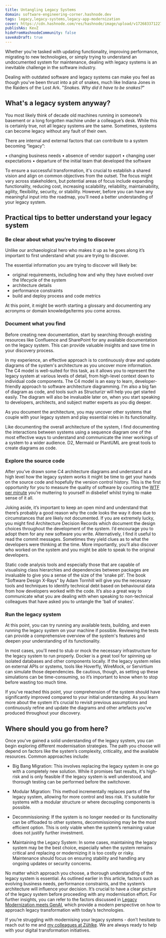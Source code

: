 ```yaml
---
title: Untangling Legacy Systems
domain: software-engineering-corner.hashnode.dev
tags: legacy,legacy-systems,legacy-app-modernization
cover: https://cdn.hashnode.com/res/hashnode/image/upload/v1726833712279/s9pjCgvRc.avif?auto=format
publishAs: KevZ
hideFromHashnodeCommunity: false
saveAsDraft: true
---
```

Whether you're tasked with updating functionality, improving performance, migrating to new technologies, or simply trying to understand an undocumented system for maintenance, dealing with legacy systems is an inevitable challenge in the software industry.

Dealing with outdated software and legacy systems can make you feel as though you've been thrust into a pit of snakes, much like Indiana Jones in the Raiders of the Lost Ark. "*Snakes. Why did it have to be snakes?*"

## What's a legacy system anyway?

You most likely think of decade old machines running in someone’s basement or a long forgotten machine under a colleague’s desk.
While this is certainly true, not all legacy systems are the same. Sometimes, systems can become legacy without any fault of their own. 

There are internal and external factors that can contribute to a system becoming “legacy”:

•	changing business needs
•	absence of vendor support
•	changing user expectations 
•	departure of the initial team that developed the software

To ensure a successful transformation, it's crucial to establish a shared vision and align on common objectives from the outset.
The focus might vary across stakeholders, but potential areas of focus include expanding functionality, reducing cost, increasing scalability, reliability, maintainability, agility, flexibility, security, or stability.
However, before you can have any meaningful input into the roadmap, you’ll need a better understanding of your legacy system.

## Practical tips to better understand your legacy system

### Be clear about what you’re trying to discover

Unlike our archaeological hero who makes it up as he goes along it’s important to first understand what you are trying to discover.

The essential information you are trying to discover will likely be:

* original requirements, including how and why they have evolved over the lifecycle of the system
* architecture details
* performance constraints
* build and deploy process and code metrics

At this point, it might be worth starting a glossary and documenting any acronyms or domain knowledge/terms you come across.

### Document what you find

Before creating new documentation, start by searching through existing resources like Confluence and SharePoint for any available documentation on the legacy system.
This can provide valuable insights and save time in your discovery process.

In my experience, an effective approach is to continuously draw and update diagrams of the system's architecture as you uncover more information.
The C4 model is well-suited for this task, as it allows you to represent the legacy system at various levels of detail, from high-level context down to individual code components.
The C4 model is an easy to learn, developer-friendly approach to software architecture diagramming.
I'm also a big fan of diagram as code, and tools such as Structurizr will help you get started easily.
The diagram will also be invaluable later on, when you start speaking to developers, architects, and subject matter experts as you dig deeper.

As you document the architecture, you may uncover other systems that couple with your legacy system and play essential roles in its functionality.

Like documenting the overall architecture of the system, I find documenting the interactions between systems using a sequence diagram one of the most effective ways to understand and communicate the inner workings of a system to a wider audience.
D2, Mermaid or PlantUML are great tools to create diagrams as code.

### Explore the source code

After you’ve drawn some C4 architecture diagrams and understand at a high level how the legacy system works it might be time to get your hands on the source code and hopefully the version control history.
This is the first opportunity for you to measure the quality of software by counting the [WTF per minute](https://web.archive.org/web/20090301090433/https:/www.codinghorror.com/blog/archives/001229.html) you’re muttering to yourself in disbelief whilst trying to make sense of it all. 

Joking aside, it’s important to keep an open mind and understand that there’s probably a good reason why the code looks the way it does due to circumstances that are likely not documented.
If you are extremely lucky, you might find Architecture Decision Records which document the design choices throughout the development of the system.
I’d encourage you to adopt them for any new software you write.
Alternatively, I find it useful to read the commit messages.
Sometimes they yield clues as to what the developers were thinking at the time.
More importantly, you’ll also discover who worked on the system and you might be able to speak to the original developers.

Static code analysis tools and especially those that are capable of visualising class hierarchies and dependencies between packages are invaluable to give you a sense of the size of the 'snake pit'.
The book "Software Design X-Rays" by Adam Tornhill will give you the necessary tools and techniques to identify technical debt based on behavioural data from how developers worked with the code.
It’s also a great way to communicate what you are dealing with when speaking to non-technical colleagues that have asked you to untangle the 'ball of snakes'.

### Run the legacy system

At this point, you can try running any available tests, building, and even running the legacy system on your machine if possible.
Reviewing the tests can provide a comprehensive overview of the system's features and deepen your understanding of its functionality.

In most cases, you'll need to stub or mock the necessary infrastructure for the legacy system to run properly.
Docker is a great tool for spinning up isolated databases and other components locally.
If the legacy system relies on external APIs or systems, tools like Hoverfly, WireMock, or Servirtium can simulate those dependencies.
Be cautious, though, as setting up these simulations can be time-consuming, so it’s important to know when to stop before wasting too much time.

If you've reached this point, your comprehension of the system should have significantly improved compared to your initial understanding.
As you learn more about the system it’s crucial to revisit previous assumptions and continuously refine and update the diagrams and other artefacts you’ve produced throughout your discovery. 

## Where should you go from here? 

Once you've gained a solid understanding of the legacy system, you can begin exploring different modernisation strategies.
The path you choose will depend on factors like the system’s complexity, criticality, and the available resources.
Common approaches include:

* Big Bang Migration: This involves replacing the legacy system in one go with a completely new solution. 
While it promises fast results, it's high-risk and is only feasible if the legacy system is well understood, and thorough testing can be performed before the switchover.

* Modular Migration: This method incrementally replaces parts of the legacy system, allowing for more control and less risk.
It's suitable for systems with a modular structure or where decoupling components is possible.

* Decommissioning: If the system is no longer needed or its functionality can be offloaded to other systems, decommissioning may be the most efficient option.
This is only viable when the system’s remaining value does not justify further investment.

* Maintaining the Legacy System: In some cases, maintaining the legacy system may be the best choice, especially when the system remains critical and replacing or modernizing it is too costly or risky.
Maintenance should focus on ensuring stability and handling any ongoing updates or security concerns.

No matter which approach you choose, a thorough understanding of the legacy system is essential.
As outlined earlier in this article, factors such as evolving business needs, performance constraints, and the system’s architecture will influence your decision.
It’s crucial to have a clear picture of the legacy system before proceeding with any modernisation effort.
For further insights, you can refer to the factors discussed in [Legacy Modernization meets GenAI](https://martinfowler.com/articles/legacy-modernization-gen-ai.html), which provide a modern perspective on how to approach legacy transformation with today’s technologies.

If you’re struggling with modernising your legacy systems - don’t hesitate to reach out to me and [my colleagues at Zühlke](https://www.zuehlke.com/en/expertise/software-engineering).
We are always ready to help with your digital transformation initiatives.
